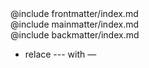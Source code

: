 <!DOCTYPE html PUBLIC "-//W3C//DTD XHTML 1.0 Transitional//EN" "http://www.w3.org/TR/xhtml1/DTD/xhtml1-transitional.dtd">

<!-- saved from url=(0043)https://www.wiumlie.no/2005/ala/sample.html -->

<html>
  <head>
    <meta http-equiv="Content-Type" content="text/html; charset=windows-1252" />
    <title>Cascading Style Sheets - Designing for the Web</title>
    <meta name="author" content="Hikon Wium Lie" />
    <link
      rel="stylesheet"
      type="text/css"
      href="theme/css/styles.css"
    />
  </head>
<body>

  <section>
      @include frontmatter/index.md
  </section>

  <section style="counter-reset: page 1">
      @include mainmatter/index.md
  </section>

  <section>
      @include backmatter/index.md
  </section>

</body>
</html>

*   relace --- with —
